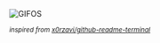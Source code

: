 <div align="justify">
<picture>
    <source media="(prefers-color-scheme: dark)" srcset="https://i.ibb.co/SR2sRVf/output-gif.gif">
    <source media="(prefers-color-scheme: light)" srcset="https://i.ibb.co/SR2sRVf/output-gif.gif">
    <img alt="GIFOS" src="https://i.ibb.co/SR2sRVf/output-gif.gif">
</picture>

<sub><i>inspired from [x0rzavi/github-readme-terminal](https://github.com/x0rzavi/github-readme-terminal)</i></sub>

</div>

<!-- Image deletion URL: https://ibb.co/jgd6g3J/03454c63677d61adf349577f0ef2b25e -->